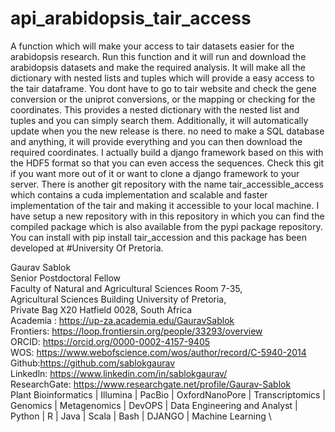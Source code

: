 # api_arabidopsis_tair_access
A function which will make your access to tair datasets easier for the arabidopsis research. Run this function and it will run and download the arabidopsis datasets and make the required analysis. It will make all the dictionary with nested lists and tuples which will provide a easy access to the tair dataframe. 
You dont have to go to tair website and check the gene conversion or the uniprot conversions, or the mapping or checking for the coordinates. This provides a nested dictionary with the nested list and tuples and you can simply search them. Additionally, it will automatically update when you the new release is there. no need to make a SQL database and anything, it will provide everything and you can then download the required coordinates. I actually build a django framework based on this with the HDF5 format so that you can even access the sequences. Check this git if you want more out of it or want to clone a django framework to your server. There is another git repository with the name tair_accessible_access which contains a cuda implementation and scalable and faster implementation of the tair and making it accessible to your local machine. 
I have setup a new repository with in this repository in which you can find the compiled package which is also available from the pypi package repository. You can install with pip install tair_accession and this package has been developed at #University Of Pretoria.

Gaurav Sablok \
Senior Postdoctoral Fellow \
Faculty of Natural and Agricultural Sciences Room 7-35, \
Agricultural Sciences Building University of Pretoria, \
Private Bag X20 Hatfield 0028, South Africa \
Academia : https://up-za.academia.edu/GauravSablok \
Frontiers: https://loop.frontiersin.org/people/33293/overview \
ORCID: https://orcid.org/0000-0002-4157-9405 \
WOS: https://www.webofscience.com/wos/author/record/C-5940-2014 \
Github:https://github.com/sablokgaurav \
Linkedln: https://www.linkedin.com/in/sablokgaurav/ \
ResearchGate: https://www.researchgate.net/profile/Gaurav-Sablok \
Plant Bioinformatics | Illumina | PacBio | OxfordNanoPore | Transcriptomics | \
Genomics | Metagenomics | DevOPS | Data Engineering and Analyst | \
Python | R | Java | Scala | Bash | DJANGO | Machine Learning \
